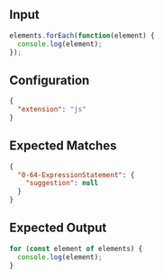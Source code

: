 
## Input
```javascript input
elements.forEach(function(element) {
  console.log(element);
});
```

## Configuration
```json configuration
{
  "extension": "js"
}
```

## Expected Matches
```json expected matches
{
  "0-64-ExpressionStatement": {
    "suggestion": null
  }
}
```

## Expected Output
```javascript expected output
for (const element of elements) {
  console.log(element);
}
```
